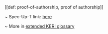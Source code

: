 [[def: proof-of-authorship, proof of authorship]]

~ Spec-Up-T link: <a href='https://weboftrust.github.io/WOT-terms/docs/glossary/proof-of-authorship'>here</a>

~ More in <a href="https://weboftrust.github.io/WOT-terms/docs/glossary/proof-of-authorship">extended KERI glossary</a>
